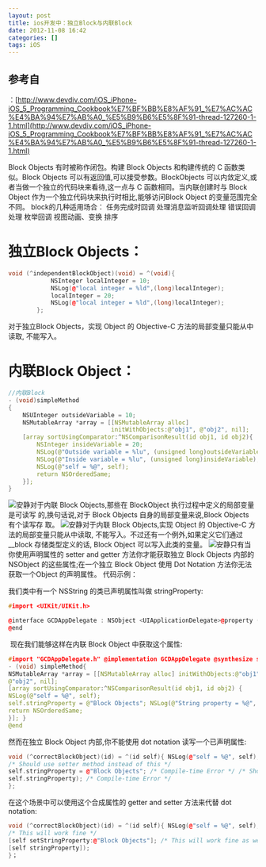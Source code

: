 ```yaml
---
layout: post
title: ios开发中：独立Block与内联Block
date: 2012-11-08 16:42
categories: []
tags: iOS
---
```


## 参考自

：[http://www.devdiv.com/iOS_iPhone-iOS_5_Programming_Cookbook%E7%BF%BB%E8%AF%91_%E7%AC%AC%E4%BA%94%E7%AB%A0_%E5%B9%B6%E5%8F%91-thread-127260-1-1.html](http://www.devdiv.com/iOS_iPhone-iOS_5_Programming_Cookbook%E7%BF%BB%E8%AF%91_%E7%AC%AC%E4%BA%94%E7%AB%A0_%E5%B9%B6%E5%8F%91-thread-127260-1-1.html)


Block Objects 有时被称作闭包。构建 Block Objects 和构建传统的 C 函数类似。Block Objects 可以有返回值,可以接受参数。BlockObjects 可以内敛定义,或者当做一个独立的代码块来看待,这一点与 C 函数相同。当内联创建时与 Block Object 作为一个独立代码块来执行时相比,能够访问Block
 Object 的变量范围完全不同。
block的几种适用场合：
任务完成时回调
处理消息监听回调处理
错误回调处理
枚举回调
视图动画、变换
排序

# 独立Block Objects：


```cpp
void (^independentBlockObject)(void) = ^(void){
            NSInteger localInteger = 10;
            NSLog(@"local integer = %ld",(long)localInteger);
            localInteger = 20;
            NSLog(@"local integer = %ld",(long)localInteger);
        };
```


对于独立Block Objects，实现 Object 的 Objective-C 方法的局部变量只能从中读取,
不能写入。

# 内联Block Object：



```cpp
//内联Block
- (void)simpleMethod
{
    NSUInteger outsideVariable = 10;
    NSMutableArray *array = [[NSMutableArray alloc]
                             initWithObjects:@"obj1", @"obj2", nil];
    [array sortUsingComparator:^NSComparisonResult(id obj1, id obj2){
        NSInteger insideVariable = 20;
        NSLog(@"Outside variable = %lu", (unsigned long)outsideVariable); //在这个Block里不能使outsideVariable的值变化，如果要改变outsideVariable，可以在定义outsideVariable时加上__block存储类的前缀
        NSLog(@"Inside variable = %lu", (unsigned long)insideVariable);
        NSLog(@"self = %@", self);
        return NSOrderedSame;
    }];
}
```




![安静](http://static.blog.csdn.net/xheditor/xheditor_emot/default/quiet.gif)对于内联 Block Objects,那些在 BlockObject 执行过程中定义的局部变量是可读写
的,换句话说,对于 Block Objects 自身的局部变量来说,Block Objects 有个读写存
取。
![安静](http://static.blog.csdn.net/xheditor/xheditor_emot/default/quiet.gif)对于内联 Block Objects,实现 Object 的 Objective-C 方法的局部变量只能从中读取,
不能写入。不过还有一个例外,如果定义它们通过 __block 存储类型定义的话,
Block Object 可以写入此类的变量。
![安静](http://static.blog.csdn.net/xheditor/xheditor_emot/default/quiet.gif)只有当你使用声明属性的 setter and getter 方法你才能获取独立 Block Objects 内部的
NSObject 的这些属性;在一个独立 Block Object 使用 Dot Notation 方法你无法获取一个Object 的声明属性。
代码示例：

我们类中有一个 NSString 的类已声明属性叫做 stringProperty:


```cpp
#import <UIKit/UIKit.h>

@interface GCDAppDelegate : NSObject <UIApplicationDelegate>@property (nonatomic, strong) NSString *stringProperty;
@end


```
 现在我们能够这样在内联 Block Object 中获取这个属性:


```cpp
#import "GCDAppDelegate.h" @implementation GCDAppDelegate @synthesize stringProperty;
- (void) simpleMethod{
NSMutableArray *array = [[NSMutableArray alloc] initWithObjects:@"obj1",
@"obj2", nil];
[array sortUsingComparator:^NSComparisonResult(id obj1, id obj2) {
NSLog(@"self = %@", self);
self.stringProperty = @"Block Objects"; NSLog(@"String property = %@", self.stringProperty); /* Return value for our block object */
return NSOrderedSame;
}]; }
@end
```


然而在独立 Block Object 内部,你不能使用 dot notation 读写一个已声明属性:


```cpp
void (^correctBlockObject)(id) = ^(id self){ NSLog(@"self = %@", self);
/* Should use setter method instead of this */
self.stringProperty = @"Block Objects"; /* Compile-time Error */ /* Should use getter method instead of this */ NSLog(@"self.stringProperty = %@",
self.stringProperty); /* Compile-time Error */
};
```


在这个场景中可以使用这个合成属性的 getter and setter 方法来代替 dot notation:


```cpp
void (^correctBlockObject)(id) = ^(id self){ NSLog(@"self = %@", self);
/* This will work fine */
[self setStringProperty:@"Block Objects"]; /* This will work fine as well */ NSLog(@"self.stringProperty = %@",
[self stringProperty]);
}；




```
